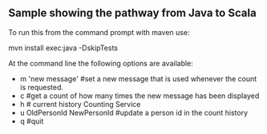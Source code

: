 Sample showing the pathway from Java to Scala
-------------

To run this from the command prompt with maven use:

mvn install exec:java -DskipTests

At the command line the following options are available:
* m 'new message'   #set a new message that is used whenever the count is requested.
* c                 #get a count of how many times the new message has been displayed
* h                 # current history Counting Service
* u OldPersonId NewPersonId #update a person id in the count history
* q                 #quit
